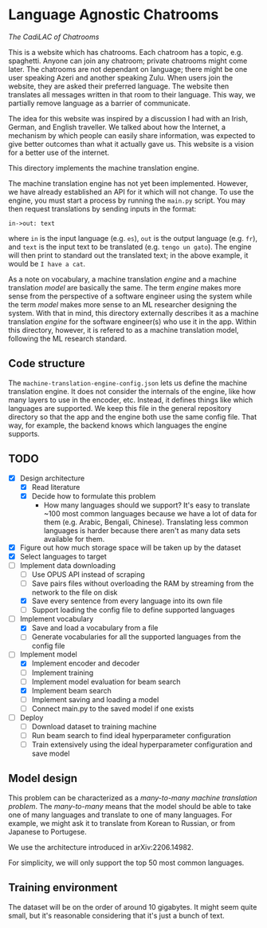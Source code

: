 # Language Agnostic Chatrooms

_The CadiLAC of Chatrooms_

This is a website which has chatrooms.
Each chatroom has a topic, e.g. spaghetti.
Anyone can join any chatroom; private chatrooms might come later.
The chatrooms are not dependant on language; there might be one user speaking Azeri and another speaking Zulu.
When users join the website, they are asked their preferred language.
The website then translates all messages written in that room to their language.
This way, we partially remove language as a barrier of communicate.

The idea for this website was inspired by a discussion I had with an Irish, German, and English traveller.
We talked about how the Internet, a mechanism by which people can easily share information, was expected to give better outcomes than what it actually gave us.
This website is a vision for a better use of the internet.

This directory implements the machine translation engine.

The machine translation engine has not yet been implemented.
However, we have already established an API for it which will not change.
To use the engine, you must start a process by running the `main.py` script.
You may then request translations by sending inputs in the format:
```
in->out: text
```
where `in` is the input language (e.g. `es`), `out` is the output language (e.g. `fr`), and `text` is the input text to be translated (e.g. `tengo un gato`).
The engine will then print to standard out the translated text; in the above example, it would be `I have a cat`.

As a note on vocabulary, a machine translation _engine_ and a machine translation _model_ are basically the same.
The term _engine_ makes more sense from the perspective of a software engineer using the system while the term _model_ makes more sense to an ML researcher designing the system.
With that in mind, this directory externally describes it as a machine translation _engine_ for the software engineer(s) who use it in the app.
Within this directory, however, it is refered to as a machine translation model, following the ML research standard.


## Code structure

The `machine-translation-engine-config.json` lets us define the machine translation engine.
It does not consider the internals of the engine, like how many layers to use in the encoder, etc.
Instead, it defines things like which languages are supported.
We keep this file in the general repository directory so that the app and the engine both use the same config file.
That way, for example, the backend knows which languages the engine supports.


## TODO

- [x] Design architecture
    - [x] Read literature
    - [x] Decide how to formulate this problem
        - How many languages should we support?
          It's easy to translate ~100 most common languages because we have a lot of data for them (e.g. Arabic, Bengali, Chinese).
          Translating less common languages is harder because there aren't as many data sets available for them.
- [x] Figure out how much storage space will be taken up by the dataset
- [x] Select languages to target
- [ ] Implement data downloading
    - [ ] Use OPUS API instead of scraping
    - [ ] Save pairs files without overloading the RAM by streaming from the network to the file on disk
    - [x] Save every sentence from every language into its own file
    - [ ] Support loading the config file to define supported languages
- [ ] Implement vocabulary
    - [x] Save and load a vocabulary from a file
    - [ ] Generate vocabularies for all the supported languages from the config file
- [ ] Implement model
    - [x] Implement encoder and decoder
    - [ ] Implement training
    - [ ] Implement model evaluation for beam search
    - [x] Implement beam search
    - [ ] Implement saving and loading a model
    - [ ] Connect main.py to the saved model if one exists
- [ ] Deploy
    - [ ] Download dataset to training machine
    - [ ] Run beam search to find ideal hyperparameter configuration
    - [ ] Train extensively using the ideal hyperparameter configuration and save model

## Model design

This problem can be characterized as a _many-to-many machine translation problem_.
The _many-to-many_ means that the model should be able to take one of many languages and translate to one of many languages.
For example, we might ask it to translate from Korean to Russian, or from Japanese to Portugese.

We use the architecture introduced in arXiv:2206.14982.

For simplicity, we will only support the top 50 most common languages.


## Training environment

The dataset will be on the order of around 10 gigabytes.
It might seem quite small, but it's reasonable considering that it's just a bunch of text.
